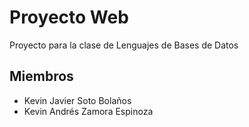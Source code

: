 # Proyecto Web
Proyecto para la clase de Lenguajes de Bases de Datos

## Miembros

- Kevin Javier Soto Bolaños
- Kevin Andrés Zamora Espinoza
